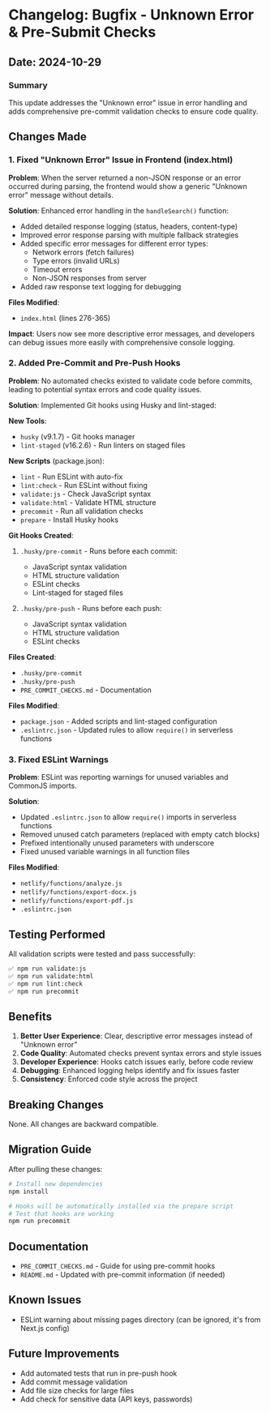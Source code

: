 # Changelog: Bugfix - Unknown Error & Pre-Submit Checks

## Date: 2024-10-29

### Summary

This update addresses the "Unknown error" issue in error handling and adds comprehensive pre-commit validation checks to ensure code quality.

## Changes Made

### 1. Fixed "Unknown Error" Issue in Frontend (index.html)

**Problem**: When the server returned a non-JSON response or an error occurred during parsing, the frontend would show a generic "Unknown error" message without details.

**Solution**: Enhanced error handling in the `handleSearch()` function:

- Added detailed response logging (status, headers, content-type)
- Improved error response parsing with multiple fallback strategies
- Added specific error messages for different error types:
  - Network errors (fetch failures)
  - Type errors (invalid URLs)
  - Timeout errors
  - Non-JSON responses from server
- Added raw response text logging for debugging

**Files Modified**:
- `index.html` (lines 276-365)

**Impact**: Users now see more descriptive error messages, and developers can debug issues more easily with comprehensive console logging.

### 2. Added Pre-Commit and Pre-Push Hooks

**Problem**: No automated checks existed to validate code before commits, leading to potential syntax errors and code quality issues.

**Solution**: Implemented Git hooks using Husky and lint-staged:

**New Tools**:
- `husky` (v9.1.7) - Git hooks manager
- `lint-staged` (v16.2.6) - Run linters on staged files

**New Scripts** (package.json):
- `lint` - Run ESLint with auto-fix
- `lint:check` - Run ESLint without fixing
- `validate:js` - Check JavaScript syntax
- `validate:html` - Validate HTML structure
- `precommit` - Run all validation checks
- `prepare` - Install Husky hooks

**Git Hooks Created**:
1. `.husky/pre-commit` - Runs before each commit:
   - JavaScript syntax validation
   - HTML structure validation
   - ESLint checks
   - Lint-staged for staged files

2. `.husky/pre-push` - Runs before each push:
   - JavaScript syntax validation
   - HTML structure validation
   - ESLint checks

**Files Created**:
- `.husky/pre-commit`
- `.husky/pre-push`
- `PRE_COMMIT_CHECKS.md` - Documentation

**Files Modified**:
- `package.json` - Added scripts and lint-staged configuration
- `.eslintrc.json` - Updated rules to allow `require()` in serverless functions

### 3. Fixed ESLint Warnings

**Problem**: ESLint was reporting warnings for unused variables and CommonJS imports.

**Solution**:
- Updated `.eslintrc.json` to allow `require()` imports in serverless functions
- Removed unused catch parameters (replaced with empty catch blocks)
- Prefixed intentionally unused parameters with underscore
- Fixed unused variable warnings in all function files

**Files Modified**:
- `netlify/functions/analyze.js`
- `netlify/functions/export-docx.js`
- `netlify/functions/export-pdf.js`
- `.eslintrc.json`

## Testing Performed

All validation scripts were tested and pass successfully:

```bash
✅ npm run validate:js
✅ npm run validate:html
✅ npm run lint:check
✅ npm run precommit
```

## Benefits

1. **Better User Experience**: Clear, descriptive error messages instead of "Unknown error"
2. **Code Quality**: Automated checks prevent syntax errors and style issues
3. **Developer Experience**: Hooks catch issues early, before code review
4. **Debugging**: Enhanced logging helps identify and fix issues faster
5. **Consistency**: Enforced code style across the project

## Breaking Changes

None. All changes are backward compatible.

## Migration Guide

After pulling these changes:

```bash
# Install new dependencies
npm install

# Hooks will be automatically installed via the prepare script
# Test that hooks are working
npm run precommit
```

## Documentation

- `PRE_COMMIT_CHECKS.md` - Guide for using pre-commit hooks
- `README.md` - Updated with pre-commit information (if needed)

## Known Issues

- ESLint warning about missing pages directory (can be ignored, it's from Next.js config)

## Future Improvements

- Add automated tests that run in pre-push hook
- Add commit message validation
- Add file size checks for large files
- Add check for sensitive data (API keys, passwords)
